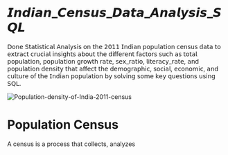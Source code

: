 # 𝙄𝙣𝙙𝙞𝙖𝙣_𝘾𝙚𝙣𝙨𝙪𝙨_𝘿𝙖𝙩𝙖_𝘼𝙣𝙖𝙡𝙮𝙨𝙞𝙨_𝙎𝙌𝙇

𝖣𝗈𝗇𝖾 𝖲𝗍𝖺𝗍𝗂𝗌𝗍𝗂𝖼𝖺𝗅 𝖠𝗇𝖺𝗅𝗒𝗌𝗂𝗌 𝗈𝗇 𝗍𝗁𝖾 𝟤𝟢𝟣𝟣 𝖨𝗇𝖽𝗂𝖺𝗇 𝗉𝗈𝗉𝗎𝗅𝖺𝗍𝗂𝗈𝗇 𝖼𝖾𝗇𝗌𝗎𝗌 𝖽𝖺𝗍𝖺 𝗍𝗈 𝖾𝗑𝗍𝗋𝖺𝖼𝗍 𝖼𝗋𝗎𝖼𝗂𝖺𝗅 𝗂𝗇𝗌𝗂𝗀𝗁𝗍𝗌 𝖺𝖻𝗈𝗎𝗍 𝗍𝗁𝖾 𝖽𝗂𝖿𝖿𝖾𝗋𝖾𝗇𝗍 𝖿𝖺𝖼𝗍𝗈𝗋𝗌 𝗌𝗎𝖼𝗁 𝖺𝗌 𝗍𝗈𝗍𝖺𝗅 𝗉𝗈𝗉𝗎𝗅𝖺𝗍𝗂𝗈𝗇, 𝗉𝗈𝗉𝗎𝗅𝖺𝗍𝗂𝗈𝗇 𝗀𝗋𝗈𝗐𝗍𝗁 𝗋𝖺𝗍𝖾, 𝗌𝖾𝗑_𝗋𝖺𝗍𝗂𝗈, 𝗅𝗂𝗍𝖾𝗋𝖺𝖼𝗒_𝗋𝖺𝗍𝖾, 𝖺𝗇𝖽 𝗉𝗈𝗉𝗎𝗅𝖺𝗍𝗂𝗈𝗇 𝖽𝖾𝗇𝗌𝗂𝗍𝗒 𝗍𝗁𝖺𝗍 𝖺𝖿𝖿𝖾𝖼𝗍 𝗍𝗁𝖾 𝖽𝖾𝗆𝗈𝗀𝗋𝖺𝗉𝗁𝗂𝖼, 𝗌𝗈𝖼𝗂𝖺𝗅, 𝖾𝖼𝗈𝗇𝗈𝗆𝗂𝖼, 𝖺𝗇𝖽 𝖼𝗎𝗅𝗍𝗎𝗋𝖾 𝗈𝖿 𝗍𝗁𝖾 𝖨𝗇𝖽𝗂𝖺𝗇 𝗉𝗈𝗉𝗎𝗅𝖺𝗍𝗂𝗈𝗇 𝖻𝗒 𝗌𝗈𝗅𝗏𝗂𝗇𝗀 𝗌𝗈𝗆𝖾 𝗄𝖾𝗒 𝗊𝗎𝖾𝗌𝗍𝗂𝗈𝗇𝗌 𝗎𝗌𝗂𝗇𝗀 𝖲𝖰𝖫. 

![Population-density-of-India-2011-census](https://github.com/CoderNitu/Indian_Census_Data_Analysis_SQL/assets/87817227/7c45e295-7cdc-4c82-b70b-64efb8d198ca)


# Population Census
A census is a process that collects, analyzes

